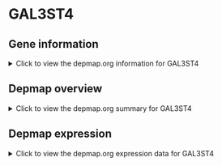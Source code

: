 <h1>GAL3ST4</h1>

<h2>Gene information</h2>
<details>
  <summary>Click to view the depmap.org information for GAL3ST4</summary>
  <iframe src="https://depmap.org/portal/gene/GAL3ST4?tab=about" style="border:none;width:100%;height:800px"></iframe>
</details>

<h2>Depmap overview</h2>
<details>
  <summary>Click to view the depmap.org summary for GAL3ST4</summary>
  <iframe src="https://depmap.org/portal/gene/GAL3ST4?tab=overview" style="border:none;width:100%;height:800px"></iframe>
</details>

<h2>Depmap expression</h2>
<details>
  <summary>Click to view the depmap.org expression data for GAL3ST4</summary>
  <iframe src="https://depmap.org/portal/gene/GAL3ST4?tab=characterization" style="border:none;width:100%;height:800px"></iframe>
</details>


<!--
<h2>Reactome Pathway diagram</h2>
PNAME
-->



